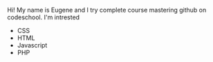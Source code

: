 Hi!
My name is Eugene and I try complete course mastering github on codeschool.
I'm intrested
* CSS
* HTML
* Javascript
* PHP

